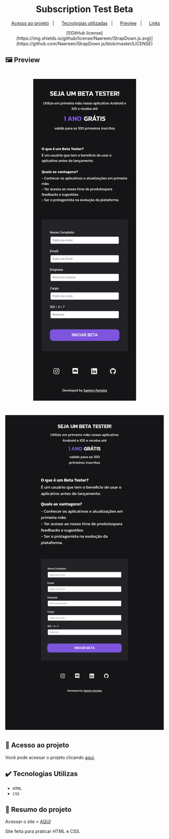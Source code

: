 <h1 align="center"> Subscription Test Beta </h1>

 <p align="center"> 
    <a href="#-acesso-ao-projeto">Acesso ao projeto</a>&nbsp;&nbsp;&nbsp;|&nbsp;&nbsp;&nbsp; 
    <a href="#-tecnologias-utilizadas">Tecnologias utilizadas</a>&nbsp;&nbsp;&nbsp;|&nbsp;&nbsp;&nbsp;
    <a href="#-preview">Preview</a>&nbsp;&nbsp;&nbsp;|&nbsp;&nbsp;&nbsp;  
    <a href="#-links">Links</a> 
  </p>
  
  <p align="center">
  [![GitHub license](https://img.shields.io/github/license/Naereen/StrapDown.js.svg)](https://github.com/Naereen/StrapDown.js/blob/master/LICENSE)
  </p>
  
  ## 🖼️ Preview
  
  <h1 align="center">
  <img alt="Mobile" src="./screenshots/mobile.png" />
  </h1>

  <h1 align="center">
  <img alt="Desktop" src="./screenshots/desktop.png" />
  </h1>
  
  ## 📁 Acesso ao projeto
  
  Você pode acessar o projeto clicando [aqui](https://sammyferreira1.github.io/ProjectSubscriptionBeta/).
  
  ## ✔️ Tecnologias Utilizas
  
 - ``HTML`` 
 - ``CSS`` 

  ## 🧾 Resumo do projeto
  
  Acessar o site >  [AQUI](https://sammyferreira1.github.io/ProjectSubscriptionBeta/)
  
  Site feita para praticar HTML e CSS.